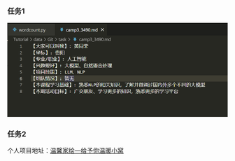 ### 任务1
![](./imgs/Git1.png "Git1")
### 任务2
个人项目地址：[温馨家绘—给予你温暖小窝](https://github.com/TongrongHuang/Warm-Home-Painting)